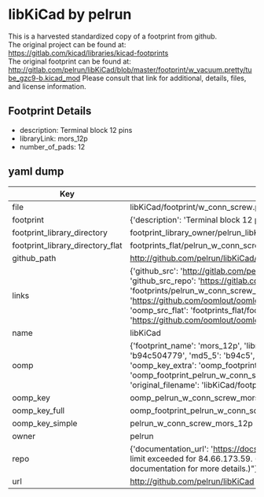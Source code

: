 # libKiCad by pelrun  
This is a harvested standardized copy of a footprint from github.  
The original project can be found at:  
https://gitlab.com/kicad/libraries/kicad-footprints  
The original footprint can be found at:
http://gitlab.com/pelrun/libKiCad/blob/master/footprint/w_vacuum.pretty/tube_gzc9-b.kicad_mod
Please consult that link for additional, details, files, and license information.  
## Footprint Details
* description: Terminal block 12 pins  
* libraryLink: mors_12p  
* number_of_pads: 12  
## yaml dump  
| Key | Value |  
| --- | --- |  
| file | libKiCad/footprint/w_conn_screw.pretty/mors_12p.kicad_mod |  
| footprint | {'description': 'Terminal block 12 pins', 'libraryLink': 'mors_12p', 'number_of_pads': 12} |  
| footprint_library_directory | footprint_library_owner/pelrun_libKiCad |  
| footprint_library_directory_flat | footprints_flat/pelrun_w_conn_screw_mors_12p/working |  
| github_path | http://github.com/pelrun/libKiCad/blob/master/footprint/w_conn_screw.pretty/mors_12p.kicad_mod |  
| links | {'github_src': 'http://gitlab.com/pelrun/libKiCad/blob/master/footprint/w_vacuum.pretty/tube_gzc9-b.kicad_mod', 'github_src_repo': 'https://gitlab.com/kicad/libraries/kicad-footprints', 'oomp_bot': 'footprints/pelrun_w_conn_screw_mors_12p/working', 'oomp_bot_github': 'https://github.com/oomlout/oomlout_oomp_footprint_bot/tree/main/footprints/pelrun_w_conn_screw_mors_12p/working', 'oomp_src_flat': 'footprints_flat/footprints_flat/pelrun_w_conn_screw_mors_12p/working', 'oomp_src_flat_github': 'https://github.com/oomlout/oomlout_oomp_footprint_src/tree/main/footprints_flat/pelrun_w_conn_screw_mors_12p/working'} |  
| name | libKiCad |  
| oomp | {'footprint_name': 'mors_12p', 'library_name': 'w_conn_screw', 'md5': 'b94c504779eafcbe3a0d8d592c706548', 'md5_10': 'b94c504779', 'md5_5': 'b94c5', 'md5_6': 'b94c50', 'oomp_key': 'oomp_pelrun_w_conn_screw_mors_12p', 'oomp_key_extra': 'oomp_footprint_pelrun_w_conn_screw_mors_12p', 'oomp_key_full': 'oomp_footprint_pelrun_w_conn_screw_mors_12p_b94c50', 'oomp_key_simple': 'pelrun_w_conn_screw_mors_12p', 'original_filename': 'libKiCad/footprint/w_conn_screw.pretty/mors_12p.kicad_mod', 'owner_name': 'pelrun'} |  
| oomp_key | oomp_pelrun_w_conn_screw_mors_12p |  
| oomp_key_full | oomp_footprint_pelrun_w_conn_screw_mors_12p |  
| oomp_key_simple | pelrun_w_conn_screw_mors_12p |  
| owner | pelrun |  
| repo | {'documentation_url': 'https://docs.github.com/rest/overview/resources-in-the-rest-api#rate-limiting', 'message': "API rate limit exceeded for 84.66.173.59. (But here's the good news: Authenticated requests get a higher rate limit. Check out the documentation for more details.)"} |  
| url | http://github.com/pelrun/libKiCad |  

